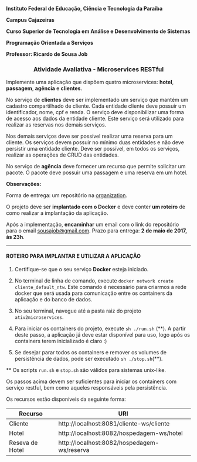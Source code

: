 **Instituto Federal de Educação, Ciência e Tecnologia da Paraíba**

**Campus Cajazeiras**

**Curso Superior de Tecnologia em Análise e Desenvolvimento de Sistemas**

**Programação Orientada a Serviços**

**Professor: Ricardo de Sousa Job**

<h3 align="center">
  Atividade Avaliativa - Microservices RESTful
</h3>

Implemente uma aplicação que dispõem quatro microservices: **hotel**, **passagem**, **agência** e **clientes**.

No serviço de **clientes** deve ser implementado um serviço que mantém um cadastro compartilhado de cliente. Cada entidade cliente deve possuir um identificador, nome, cpf e renda. O serviço deve disponibilizar uma forma de acesso aos dados da entidade cliente. Este serviço será utilizado para realizar as reservas nos demais serviços.

Nos demais serviços deve ser possível realizar uma reserva para um cliente. Os serviços devem possuir no mínimo duas entidades e não deve persistir uma entidade cliente. Deve ser possível, em todos os serviços, realizar as operações de CRUD das entidades.

No serviço de **agência** deve fornecer um recurso que permite solicitar um pacote. O pacote deve possuir uma passagem e uma reserva em um hotel.


**Observações:**

Forma de entrega: um repositório na [organization](https://github.com/ifpb-disciplinas-2016-2).

O projeto deve ser **implantado com o Docker** e deve conter **um roteiro** de como realizar a implantação da aplicação.

Após a implementação, **encaminhar** um email com o link do repositório para o email sousajob@gmail.com.
Prazo para entrega: **2 de maio de 2017, às 23h**.

<hr/>


#### ROTEIRO PARA IMPLANTAR E UTILIZAR A APLICAÇÃO


1. Certifique-se que o seu serviço **Docker** esteja iniciado.

2. No terminal de linha de comando, execute `docker network create cliente_default_ntw`. Este comando é necessário para criarmos a rede docker que será usada para comunicação entre os containers da aplicação e do banco de dados.

3. No seu terminal, navegue até a pasta raiz do projeto `ativ2microservices`.

4. Para iniciar os containers do projeto, execute `sh ./run.sh` (\*\*). A partir deste passo, a aplicação já deve estar disponível para uso, logo após os containers terem inicializado é claro :)

5. Se desejar parar todos os containers e remover os volumes de persistência de dados, pode ser executado `sh ./stop.sh`(\*\*).

  \*\* Os scripts `run.sh` e `stop.sh` são válidos para sistemas unix-like.

  Os passos acima devem ser suficientes para iniciar os containers com serviço restful, bem como aqueles responsáveis pela persistência.


Os recursos estão disponíveis da seguinte forma:

| Recurso | URI |
|----|-----|
| Cliente | http://localhost:8081/cliente-ws/cliente |
| Hotel | http://localhost:8082/hospedagem-ws/hotel |
| Reseva de Hotel | http://localhost:8082/hospedagem-ws/reserva |
